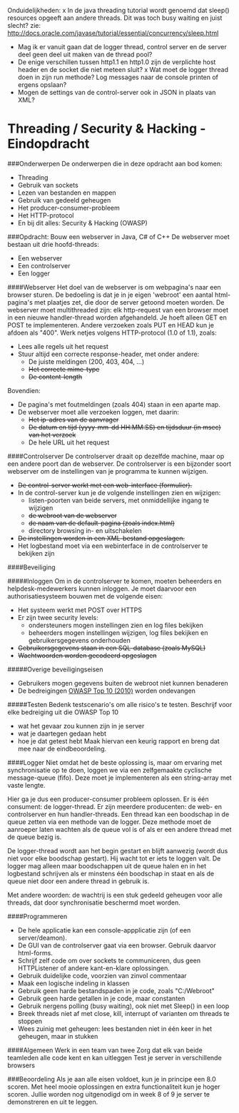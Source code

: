 Onduidelijkheden:
x In de java threading tutorial wordt genoemd dat sleep() resources opgeeft aan andere threads. Dit was toch busy waiting
    en juist slecht? zie: http://docs.oracle.com/javase/tutorial/essential/concurrency/sleep.html
- Mag ik er vanuit gaan dat de logger thread, control server en de server deel geen deel uit maken van de thread pool?
- De enige verschillen tussen http1.1 en http1.0 zijn de verplichte host header en de socket die niet meteen sluit?
x Wat moet de logger thread doen in zijn run methode? Log messages naar de console printen of ergens opslaan?
- Mogen de settings van de control-server ook in JSON in plaats van XML?

Threading / Security & Hacking - Eindopdracht
======================

###Onderwerpen
De onderwerpen die in deze opdracht aan bod komen:
- Threading
- Gebruik van sockets
- Lezen van bestanden en mappen
- Gebruik van gedeeld geheugen
- Het producer-consumer-probleem
- Het HTTP-protocol
- En bij dit alles: Security & Hacking (OWASP)

###Opdracht: Bouw een webserver in Java, C# of C++
De webserver moet bestaan uit drie hoofd-threads:
- Een webserver
- Een controlserver
- Een logger

####Webserver
Het doel van de webserver is om webpagina's naar een browser sturen. De bedoeling is dat je in je eigen 'webroot' een aantal html-pagina's met plaatjes zet, die door de server getoond moeten worden. De webserver moet multithreaded zijn: elk http-request van een browser moet in een nieuwe handler-thread worden afgehandeld. Je hoeft alleen GET en POST te implementeren. Andere verzoeken zoals PUT en HEAD kun je afdoen als "400". Werk netjes volgens HTTP-protocol (1.0 of 1.1), zoals:
- Lees alle regels uit het request
- Stuur altijd een correcte response-header, met onder andere:
  - De juiste meldingen (200, 403, 404, ...)
  - <del>Het correcte mime-type
  - <del>De content-length

Bovendien:
- De pagina's met foutmeldingen (zoals 404) staan in een aparte map.
- De webserver moet alle verzoeken loggen, met daarin:
  - <del>Het ip-adres van de aanvrager 
  - <del>De datum en tijd (yyyy-mm-dd HH:MM:SS) en tijdsduur (in msec) van het verzoek
  - De hele URL uit het request

####Controlserver
De controlserver draait op dezelfde machine, maar op een andere poort dan de webserver. De controlserver is een bijzonder soort webserver om de instellingen van je programma te kunnen wijzigen.

- <del>De control-server werkt met een web-interface (formulier).
- In de control-server kun je de volgende instellingen zien en wijzigen:
  - listen-poorten van beide servers, met onmiddellijke ingang te wijzigen
  - <del>de webroot van de webserver
  - <del>de naam van de default-pagina (zoals index.html)
  - directory browsing in- en uitschakelen
- <del>De instellingen worden in een XML-bestand opgeslagen.
- Het logbestand moet via een webinterface in de controlserver te bekijken zijn

####Beveiliging

#####Inloggen
Om in de controlserver te komen, moeten beheerders en helpdesk-medewerkers kunnen inloggen. Je moet daarvoor een authorisatiesysteem bouwen met de volgende eisen:

- Het systeem werkt met POST over HTTPS
- Er zijn twee security levels:
  - ondersteuners mogen instellingen zien en log files bekijken
  - beheerders mogen instellingen wijzigen, log files bekijken en gebruikersgegevens onderhouden
- <del>Gebruikersgegevens staan in een SQL-database (zoals MySQL)
- <del>Wachtwoorden worden gecodeerd opgeslagen

#####Overige beveiligingseisen
- Gebruikers mogen gegevens buiten de webroot niet kunnen benaderen
- De bedreigingen [OWASP Top 10 (2010)](https://www.owasp.org/index.php/Top_10_2010-Main) worden ondevangen

#####Testen
Bedenk testscenario's om alle risico's te testen. Beschrijf voor elke bedreiging uit die OWASP Top 10
- wat het gevaar zou kunnen zijn in je server
- wat je daartegen gedaan hebt
- hoe je dat getest hebt
Maak hiervan een keurig rapport en breng dat mee naar de eindbeoordeling.

####Logger
Niet omdat het de beste oplossing is, maar om ervaring met synchronisatie op te doen, loggen we via een zelfgemaakte cyclische message-queue (fifo). Deze moet je implementeren als een string-array met vaste lengte.

Hier ga je dus een producer-consumer probleem oplossen. Er is één consument: de logger-thread. Er zijn meerdere producenten: de web- en controlserver en hun handler-threads. Een thread kan een boodschap in de queue zetten via een methode van de logger. Deze methode moet de aanroeper laten wachten als de queue vol is of als er een andere thread met de queue bezig is.

De logger-thread wordt aan het begin gestart en blijft aanwezig (wordt dus niet voor elke boodschap gestart). Hij wacht tot er iets te loggen valt. De logger mag alleen maar boodschappen uit de queue halen en in het logbestand schrijven als er minstens één boodschap in staat en als de queue niet door een andere thread in gebruik is.

Met andere woorden: de wachtrij is een stuk gedeeld geheugen voor alle threads, dat door synchronisatie beschermd moet worden.

####Programmeren
- De hele applicatie kan een console-appplicatie zijn (of een server/deamon).
- De GUI van de controlserver gaat via een browser. Gebruik daarvor html-forms.
- Schrijf zelf code om over sockets te communiceren, dus geen HTTPListener of andere kant-en-klare oplossingen.
- Gebruik duidelijke code, voorzien van zinvol commentaar
- Maak een logische indeling in klassen
- Gebruik geen harde bestandspaden in je code, zoals "C:/Webroot"
- Gebruik geen harde getallen in je code, maar constanten
- Gebruik nergens polling (busy waiting), ook niet met Sleep() in een loop
- Breek threads niet af met close, kill, interrupt of varianten om threads te stoppen
- Wees zuinig met geheugen: lees bestanden niet in één keer in het geheugen, maar in stukken

####Algemeen
Werk in een team van twee
Zorg dat elk van beide teamleden alle code kent en kan uitleggen
Test je server in verschillende browsers

###Beoordeling
Als je aan alle eisen voldoet, kun je in principe een 8.0 scoren. Met heel mooie oplossingen en extra functionaliteit kun je hoger scoren. Jullie worden nog uitgenodigd om in week 8 of 9 je server te demonstreren en uit te leggen.
